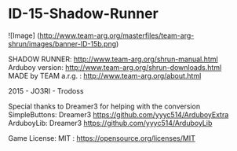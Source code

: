 # ID-15-Shadow-Runner
![Image]
(http://www.team-arg.org/masterfiles/team-arg-shrun/images/banner-ID-15b.png)

SHADOW RUNNER: http://www.team-arg.org/shrun-manual.html  
Arduboy version: http://www.team-arg.org/shrun-downloads.html  
MADE by TEAM a.r.g. : http://www.team-arg.org/about.html

2015 - JO3RI - Trodoss

Special thanks to Dreamer3 for helping with the conversion  
SimpleButtons: Dreamer3 https://github.com/yyyc514/ArduboyExtra  
ArduboyLib: Dreamer3 https://github.com/yyyc514/ArduboyLib

Game License: MIT : https://opensource.org/licenses/MIT
